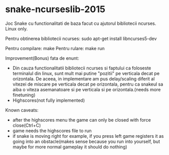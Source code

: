 # snake-ncurseslib-2015
Joc Snake cu functionalitati de baza facut cu ajutorul bibliotecii ncurses. Linux only.

Pentru obtinerea bibliotecii ncurses:
  sudo apt-get install libncurses5-dev
  
Pentru compilare: make
Pentru rulare: make run

Improvement(Bonus) fata de enunt:
 - Din cauza functionalitatii bibliotecii ncurses si faptului ca foloseste terminalul din linux, sunt mult mai putine "pozitii" pe verticala decat pe orizontala. De aceea, in implementare am pus delay/scaling diferit al vitezei de miscare pe verticala decat pe orizontala, pentru ca snakeul sa aiba o viteza asemanatoare si pe verticala si pe orizontala.(needs more finetuning)
 - Highscores(not fully implemented)

Known caveats:
 -  after the highscores menu the game can only be closed with force close(Ctrl+C)
 -  game needs the highscores file to run
 -  if snake is moving right for example, if you press left game registers it as going into an obstacle(makes sense because you run into yourself, but maybe for more normal gameplay it should do nothing)
